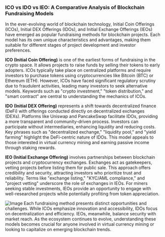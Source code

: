 ### ICO vs IDO vs IEO: A Comparative Analysis of Blockchain Fundraising Models

In the ever-evolving world of blockchain technology, Initial Coin Offerings (ICOs), Initial DEX Offerings (IDOs), and Initial Exchange Offerings (IEOs) have emerged as popular fundraising methods for blockchain projects. Each model has its own unique characteristics and advantages, making them suitable for different stages of project development and investor preferences.

**ICO (Initial Coin Offering)** is one of the earliest forms of fundraising in the crypto space. It allows projects to raise funds by selling their tokens to early adopters. ICOs typically take place on centralized platforms and require investors to purchase tokens using cryptocurrencies like Bitcoin (BTC) or Ethereum (ETH). However, ICOs have faced significant regulatory scrutiny due to fraudulent activities, leading many investors to seek alternative models. Keywords such as "crypto investment," "token distribution," and "smart contract" are central to understanding the mechanics of ICOs.

**IDO (Initial DEX Offering)** represents a shift towards decentralized finance (DeFi) with offerings conducted directly on decentralized exchanges (DEXs). Platforms like Uniswap and PancakeSwap facilitate IDOs, providing a more transparent and community-driven process. Investors can participate without intermediaries, enhancing liquidity and reducing costs. Key phrases such as "decentralized exchange," "liquidity pool," and "yield farming" highlight the DeFi-centric nature of IDOs. This model appeals to those interested in virtual currency mining and earning passive income through staking rewards.

**IEO (Initial Exchange Offering)** involves partnerships between blockchain projects and cryptocurrency exchanges. Exchanges act as gatekeepers, vetting projects before listing them for public sale. This approach offers credibility and security, attracting investors who prioritize trust and reliability. Terms like "exchange listing," "KYC/AML compliance," and "project vetting" underscore the role of exchanges in IEOs. For miners seeking stable investments, IEOs provide an opportunity to engage with well-researched projects while potentially profiting from token appreciation.


![Image](https://github.com/user-attachments/assets/31692037-0104-4703-abd1-696b6a7dd41b)
Each fundraising method presents distinct opportunities and challenges. While ICOs emphasize innovation and accessibility, IDOs focus on decentralization and efficiency. IEOs, meanwhile, balance security with market reach. As the ecosystem continues to evolve, understanding these models becomes crucial for anyone involved in virtual currency mining or looking to capitalize on emerging blockchain trends.